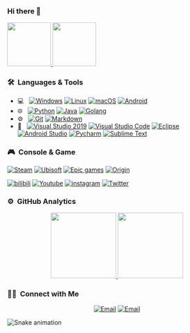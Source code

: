 ### Hi there 👋
<p>
<a href="https://github.com/wylsy">
    <img height="100em" src="https://weather-icon.journeyad.repl.co/@hefei?v=1"/>
    <img height="100em" src="https://i.postimg.cc/X7QngFVm/Night-Coding.gif"/>
</a>
</p>

### 🛠 &nbsp;Languages & Tools
- 💻 &nbsp;
  [![Windows](https://img.shields.io/badge/Windows-0078D6?style=flat&logo=windows&logoColor=white)](https://www.microsoft.com/windows/get-windows-10/)
  [![Linux](https://img.shields.io/badge/Linux-fcc624?style=flat-square&logo=linux&logoColor=white)](https://www.linuxfoundation.org/)
  [![macOS](https://img.shields.io/badge/macOS-ffffff?style=flate&logo=apple&logoColor=black)](https://www.tonymacx86.com/)
  [![Android](https://img.shields.io/badge/Android-3DDC84?style=flat&logo=android&logoColor=white)](https://developer.android.google.cn/)
- 🌐 &nbsp;
  [![Python](https://img.shields.io/badge/-Python-3776AB?style=flat&logo=python&logoColor=white)](https://www.python.org/)
  [![Java](https://img.shields.io/badge/-Java-orange?style=flat&logo=Java&logoColor=white)](https://www.java.com/)
  [![Golang](https://img.shields.io/badge/-Golang-00ADD8?style=flat&logo=go&logoColor=white)](https://golang.org/)
- ⚙️ &nbsp;
  [![Git](https://img.shields.io/badge/-Git-333333?style=flat&logo=git)](https://git-scm.com/)
  [![Markdown](https://img.shields.io/badge/-Markdown-333333?style=flat&logo=markdown)](http://markdown.p2hp.com/index.html)
- 🔧 &nbsp;
  [![Visual Studio 2019](https://img.shields.io/badge/Visual_Studio_2019-333333?style=flat&logo=visual%20studio&logoColor=5C2D91)](https://code.visualstudio.com/)
  [![Visual Studio Code](https://img.shields.io/badge/-Visual%20Studio%20Code-333333?style=flat&logo=visual-studio-code&logoColor=007ACC)](https://code.visualstudio.com/)
  [![Eclipse](https://img.shields.io/badge/-Eclipse-333333?logo=Eclipse&logoColor=2C2255)](https://www.eclipse.org/)
  [![Android Studio](https://img.shields.io/badge/-Android_Studio-333333?logo=Android+Studio&logoColor=green)](https://developer.android.google.cn/)
  [![Pycharm](https://img.shields.io/badge/-Pycharm-143?style=flat&logo=pycharm&logoColor=black&color=black&labelColor=green)](https://www.jetbrains.com/pycharm/)
  [![Sublime Text](https://img.shields.io/badge/sublime_text-333333.svg?&style=flat&logo=sublime-text&logoColor=important)](http://www.sublimetext.com/)


### 🎮 &nbsp;Console & Game
[^_^]: [![PlayStation](https://img.shields.io/badge/-PlayStation%204-0070d1?style=flat&logo=playstation&logoColor=ffffff)](https://psnine.com/psnid/)
[>_<]: [![Nintendo-Switch](https://img.shields.io/badge/Nintendo_Switch-00BDE2?style=flat&logo=Nintendo-Switch&logoColor=white)](https://www.nintendo.com/switch/)
[>_>]: [![XBOX-360](https://img.shields.io/badge/XBOX%20360-107C10?style=for&logo=xbox&logoColor=white)](https://www.xbox.com/)

[![Steam](https://img.shields.io/badge/Steam-171a21?style=flat&logo=steam&logoColor=ffffff)](https://steamcommunity.com/)
[![Ubisoft](https://img.shields.io/badge/-Ubisoft-224099?style=flat&logo=Ubisoft&logoColor=FFFFFF)](https://www.ubisoft.com/)
[![Epic games](https://img.shields.io/badge/Epic%20games-313131?style=flat&logo=epic-games&logoColor=white)](https://www.epicgames.com/)
[![Origin](https://img.shields.io/badge/-Origin-F56C2D?style=flat-square&logo=Origin&logoColor=FFFFFF)](https://www.origin.com/)


[![bilibili](https://img.shields.io/badge/bilibili-FFFEFE?style=flat-square&logo=bilibili&logoColor=00B1FD)](https://www.bilibili.com/)
[![Youtube](https://img.shields.io/badge/Youtube-FFFEFE?style=flat-square&logo=Youtube&logoColor=FE0000)](https://www.youtube.com/)
[![instagram](https://img.shields.io/badge/instagram-FFFEFE?style=flat-square&logo=instagram&logoColor=E735A3)](https://www.instagram.com/)
[![Twitter](https://img.shields.io/badge/Twitter-FFFEFE?style=flat-square&logo=twitter&logoColor=1DA1F2)](https://twitter.com/)

### ⚙️ &nbsp;GitHub Analytics
<p align="center">
<a href="https://github.com/wylsy">
  <img height="150em" src="https://github-readme-stats.vercel.app/api?username=wylsy&count_private=true&show_icons=true&layout=compact&hide_border=true&langs_count=8" />
  <img height="150em" src="https://github-readme-stats.vercel.app/api/top-langs/?username=wylsy&layout=compact&hide_border=true" />
</a>
</p>


### 🤝🏻 &nbsp;Connect with Me
<p align="center">
<a href="https://github.com/"><img alt="Email" src="https://img.shields.io/badge/-GitHub-333333?style=flat&logo=github"></a>
<a href="wylsyr@gmail.com"><img alt="Email" src="https://img.shields.io/badge/Email-wylsyr@gmail.com-blue?style=flat-square&logo=gmail"></a>
</p>


![Snake animation](https://github.com/Cailtom/Cailtom/blob/output/github-contribution-grid-snake.svg)






<!--
**wylsy/wylsy** is a ✨ _special_ ✨ repository because its `README.md` (this file) appears on your GitHub profile.

Here are some ideas to get you started:

- 🔭 I’m currently working on ...
- 🌱 I’m currently learning ...
- 👯 I’m looking to collaborate on ...
- 🤔 I’m looking for help with ...
- 💬 Ask me about ...
- 📫 How to reach me: ...
- 😄 Pronouns: ...
- ⚡ Fun fact: ...
- 🎮 A Nintendo fan and FPS games lover , you can also find me on ...
-->





[comment]: 我是注释
[//]: 我是注释
[^_^]: 我是注释
